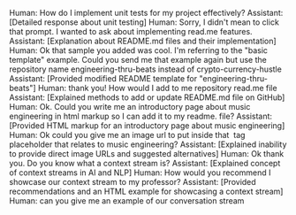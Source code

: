 Human: How do I implement unit tests for my project effectively?
Assistant: [Detailed response about unit testing]
Human: Sorry, I didn't mean to click that prompt. I wanted to ask about implementing read.me features.
Assistant: [Explanation about README.md files and their implementation]
Human: Ok that sample you added was cool. I'm referring to the "basic template" example. Could you send me that example again but use the repository name engineering-thru-beats instead of crypto-currency-hustle
Assistant: [Provided modified README template for "engineering-thru-beats"]
Human: thank you! How would I add to me repository read.me file
Assistant: [Explained methods to add or update README.md file on GitHub]
Human: Ok. Could you write me an introductory page about music engineering in html markup so I can add it to my readme. file?
Assistant: [Provided HTML markup for an introductory page about music engineering]
Human: Ok could you give me an image url to put inside that <img> tag placeholder that relates to music engineering?
Assistant: [Explained inability to provide direct image URLs and suggested alternatives]
Human: Ok thank you. Do you know what a context stream is?
Assistant: [Explained concept of context streams in AI and NLP]
Human: How would you recommend I showcase our context stream to my professor?
Assistant: [Provided recommendations and an HTML example for showcasing a context stream]
Human: can you give me an example of our conversation stream

